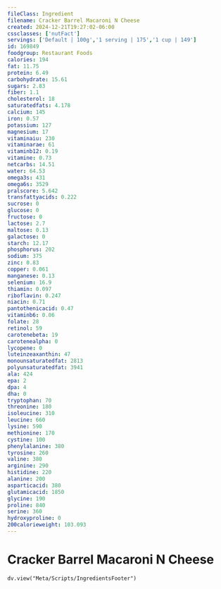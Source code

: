 ```yaml
---
fileClass: Ingredient
filename: Cracker Barrel Macaroni N Cheese
created: 2024-12-21T19:27:02-06:00
cssclasses: ['nutFact']
servings: ['Default | 100g','1 serving | 175','1 cup | 149']
id: 169849
foodgroup: Restaurant Foods
calories: 194
fat: 11.75
protein: 6.49
carbohydrate: 15.61
sugars: 2.83
fiber: 1.1
cholesterol: 18
saturatedfats: 4.178
calcium: 145
iron: 0.57
potassium: 127
magnesium: 17
vitaminaiu: 230
vitaminarae: 61
vitaminb12: 0.19
vitamine: 0.73
netcarbs: 14.51
water: 64.53
omega3s: 431
omega6s: 3529
pralscore: 5.642
transfattyacids: 0.222
sucrose: 0
glucose: 0
fructose: 0
lactose: 2.7
maltose: 0.13
galactose: 0
starch: 12.17
phosphorus: 202
sodium: 375
zinc: 0.83
copper: 0.061
manganese: 0.13
selenium: 16.9
thiamin: 0.097
riboflavin: 0.247
niacin: 0.71
pantothenicacid: 0.47
vitaminb6: 0.06
folate: 28
retinol: 59
carotenebeta: 19
carotenealpha: 0
lycopene: 0
luteinzeaxanthin: 47
monounsaturatedfat: 2813
polyunsaturatedfat: 3941
ala: 424
epa: 2
dpa: 4
dha: 0
tryptophan: 70
threonine: 180
isoleucine: 310
leucine: 660
lysine: 590
methionine: 170
cystine: 100
phenylalanine: 380
tyrosine: 260
valine: 380
arginine: 290
histidine: 220
alanine: 200
asparticacid: 380
glutamicacid: 1850
glycine: 190
proline: 840
serine: 360
hydroxyproline: 0
200calorieweight: 103.093
---
```


# Cracker Barrel Macaroni N Cheese

```dataviewjs
dv.view("Meta/Scripts/IngredientsFooter")
```